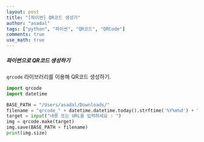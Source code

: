 ```yaml
---
layout: post
title: "[파이썬] QR코드 생성기"
author: "asadal"
tags: ["python", "파이썬", "QR코드", "QRCode"]
comments: true
use_math: true
---
```


##### 파이썬으로 QR코드 생성하기

`qrcode` 라이브러리를 이용해 QR코드 생성하기.

```python
import qrcode
import datetime

BASE_PATH = "/Users/asadal/Downloads/"
filename = "qrcode_" + datetime.datetime.today().strftime('%Y%m%d') + ".png"
target = input("내용 또는 URL을 입력하세요 : ")
img = qrcode.make(target)
img.save(BASE_PATH + filename)
print(img.size)
```

